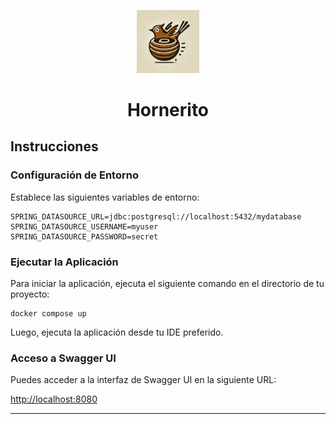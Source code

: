 <p align="center"><img src="logo.png" width="20%" alt="logo"/></p>

<h1 align="center">Hornerito</h1>

## Instrucciones

### Configuración de Entorno

Establece las siguientes variables de entorno:

```
SPRING_DATASOURCE_URL=jdbc:postgresql://localhost:5432/mydatabase
SPRING_DATASOURCE_USERNAME=myuser
SPRING_DATASOURCE_PASSWORD=secret
```

### Ejecutar la Aplicación

Para iniciar la aplicación, ejecuta el siguiente comando en el directorio de tu proyecto:

```
docker compose up
```

Luego, ejecuta la aplicación desde tu IDE preferido.

### Acceso a Swagger UI

Puedes acceder a la interfaz de Swagger UI en la siguiente URL:

[http://localhost:8080](http://localhost:8080)

---
